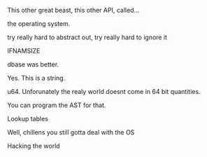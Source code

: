 
This other great beast, this other API, called...

the operating system.

try really hard to abstract out, try really hard to ignore it

IFNAMSIZE

dbase was better.

Yes. This is a string. 

u64. Unforunately the realy world doesnt come in 64 bit quantities.

You can program the AST for that.

Lookup tables

Well, chillens you still gotta deal with the OS

Hacking the world
